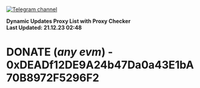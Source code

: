 [![Telegram channel](https://img.shields.io/endpoint?url=https://runkit.io/damiankrawczyk/telegram-badge/branches/master?url=https://t.me/n4z4v0d)](https://t.me/n4z4v0d) 

**Dynamic Updates Proxy List with Proxy Checker**  
**Last Updated: 21.12.23 02:48**

# DONATE (_any evm_) - 0xDEADf12DE9A24b47Da0a43E1bA70B8972F5296F2
